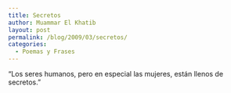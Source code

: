```yaml
---
title: Secretos
author: Muammar El Khatib
layout: post
permalink: /blog/2009/03/secretos/
categories:
  - Poemas y Frases
---
```

&#8220;Los seres humanos, pero en especial las mujeres, están llenos de secretos.&#8221;